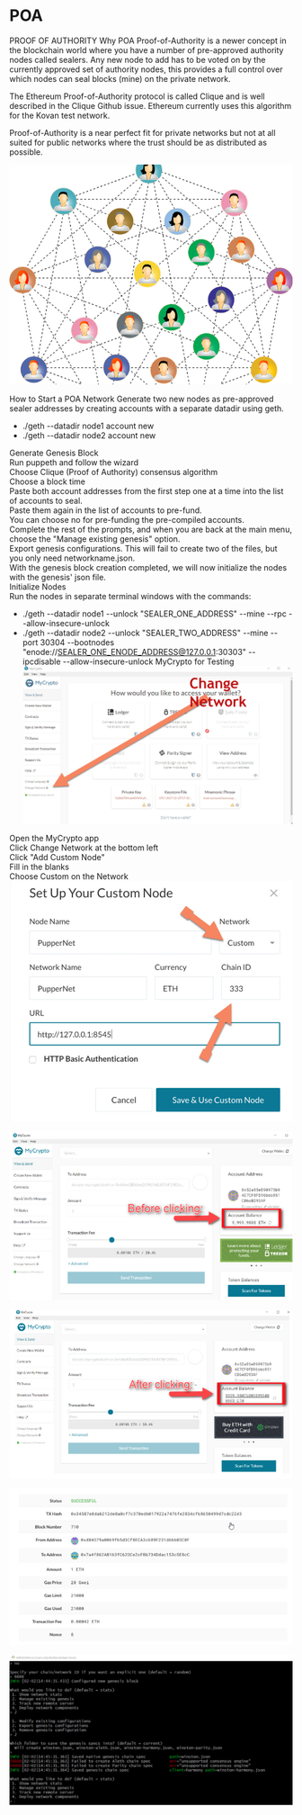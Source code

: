 # POA
PROOF OF AUTHORITY
Why POA
Proof-of-Authority is a newer concept in the blockchain world where you have a number of pre-approved authority nodes called sealers. Any new node to add has to be voted on by the currently approved set of authority nodes, this provides a full control over which nodes can seal blocks (mine) on the private network.

The Ethereum Proof-of-Authority protocol is called Clique and is well described in the Clique Github issue. Ethereum currently uses this algorithm for the Kovan test network.

Proof-of-Authority is a near perfect fit for private networks but not at all suited for public networks where the trust should be as distributed as possible.


![POA](https://github.com/docfern/POA/blob/main/pictures/POA.png)

How to Start a POA Network
Generate two new nodes as pre-approved sealer addresses by creating accounts with a separate datadir using geth.
- ./geth --datadir node1 account new
- ./geth --datadir node2 account new

Generate Genesis Block<br>
Run puppeth and follow the wizard<br>
Choose Clique (Proof of Authority) consensus algorithm<br>
Choose a block time<br>
Paste both account addresses from the first step one at a time into the list of accounts to seal.<br>
Paste them again in the list of accounts to pre-fund.<br>
You can choose no for pre-funding the pre-compiled accounts.<br>
Complete the rest of the prompts, and when you are back at the main menu, choose the "Manage existing genesis" option.<br>
Export genesis configurations. This will fail to create two of the files, but you only need networkname.json.<br>
With the genesis block creation completed, we will now initialize the nodes with the genesis' json file.<br>
Initialize Nodes<br>
Run the nodes in separate terminal windows with the commands:<br>

- ./geth --datadir node1 --unlock "SEALER_ONE_ADDRESS" --mine --rpc --allow-insecure-unlock
- ./geth --datadir node2 --unlock "SEALER_TWO_ADDRESS" --mine --port 30304 --bootnodes "enode://SEALER_ONE_ENODE_ADDRESS@127.0.0.1:30303" --ipcdisable --allow-insecure-unlock
MyCrypto for Testing<br>
![Change Network](https://github.com/docfern/POA/blob/main/pictures/change_network.jpg)

Open the MyCrypto app<br>
Click Change Network at the bottom left<br>
Click "Add Custom Node"<br>
Fill in the blanks<br>
Choose Custom on the Network<br>
![Custom](https://github.com/docfern/POA/blob/main/pictures/setup_custom.jpg)

![Before Clicking](https://github.com/docfern/POA/blob/main/pictures/before_clicking.jpg)


![After Clicking](https://github.com/docfern/POA/blob/main/pictures/after_clicking.jpg)


![Successful](https://github.com/docfern/POA/blob/main/pictures/successful.jpg)

![Winston Successful](https://github.com/docfern/POA/blob/main/pictures/winston.jpg)
